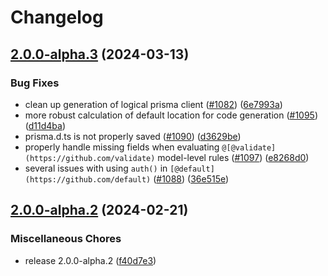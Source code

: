 # Changelog

## [2.0.0-alpha.3](https://github.com/zenstackhq/zenstack/compare/v2.0.0-alpha.2...v2.0.0-alpha.3) (2024-03-13)


### Bug Fixes

* clean up generation of logical prisma client ([#1082](https://github.com/zenstackhq/zenstack/issues/1082)) ([6e7993a](https://github.com/zenstackhq/zenstack/commit/6e7993afa8dde03ae12c44f198bcca04724dbc92))
* more robust calculation of default location for code generation ([#1095](https://github.com/zenstackhq/zenstack/issues/1095)) ([d11d4ba](https://github.com/zenstackhq/zenstack/commit/d11d4bade318d5a17d1a5e3860292352e25cc813))
* prisma.d.ts is not properly saved ([#1090](https://github.com/zenstackhq/zenstack/issues/1090)) ([d3629be](https://github.com/zenstackhq/zenstack/commit/d3629bef459afc11c16461fb18621d2f77ac35cc))
* properly handle missing fields when evaluating `@[@validate](https://github.com/validate)` model-level rules ([#1097](https://github.com/zenstackhq/zenstack/issues/1097)) ([e8268d0](https://github.com/zenstackhq/zenstack/commit/e8268d03ae12f3ccbcf1bb1c531a2816b22f6da8))
* several issues with using `auth()` in `[@default](https://github.com/default)` ([#1088](https://github.com/zenstackhq/zenstack/issues/1088)) ([36e515e](https://github.com/zenstackhq/zenstack/commit/36e515e485c580657b9edbfc52014f3542abfb96))

## [2.0.0-alpha.2](https://github.com/zenstackhq/zenstack/compare/v2.0.0-alpha.1...v2.0.0-alpha.2) (2024-02-21)


### Miscellaneous Chores

* release 2.0.0-alpha.2 ([f40d7e3](https://github.com/zenstackhq/zenstack/commit/f40d7e3718d4210137a2e131d28b5491d065b914))
